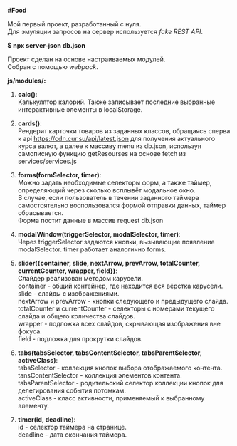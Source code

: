 <b>#Food</b>

Мой первый проект, разработанный с нуля.<br>
Для эмуляции запросов на сервер используется <i>fake REST API</i>.<br>

<b>$ npx server-json db.json</b>

Проект сделан на основе настраиваемых модулей.<br>
Собран с помощью <i>webpack</i>.

<b>js/modules/:</b>

1. <b>calc()</b>:<br>
Калькулятор калорий. Также записывает последние выбранные интерактивные элементы в localStorage.

2. <b>cards()</b>:<br>
Рендерит карточки товаров из заданных классов, обращаясь сперва к api https://cdn.cur.su/api/latest.json для получения актуального курса валют, а далее к массиву menu из db.json, используя самописную функцию getResourses на основе fetch из services/services.js

3. <b>forms(formSelector, timer)</b>:<br>
Можно задать необходимые селекторы форм, а также таймер, определяющий через сколько всплывёт модальное окно.<br>
В случае, если пользователь в течении заданного таймера самостоятельно воспользовался формой отправки данных, таймер сбрасывается.<br>
Форма постит данные в массив request db.json

4. <b>modalWindow(triggerSelector, modalSelector, timer)</b>:<br>
Через triggerSelector задаются кнопки, вызывающие появление modalSelector. timer работает аналогично forms.

5. <b>slider({container, slide, nextArrow, prevArrow, totalCounter, currentCounter, wrapper, field})</b>:<br>
Слайдер реализован методом карусели.<br>
container - общий контейнер, где находится вся вёрстка карусели.<br>
slide - слайды с изображениями.<br>
nextArrow и prevArrow - кнопки следующего и предыдущего слайда.<br>
totalCounter и currentCounter - селекторы с номерами текущего слайда и общего количества слайдов.<br>
wrapper - подложка всех слайдов, скрывающая изображения вне фокуса.<br>
field - подложка для прокрутки слайдов.<br>

6. <b>tabs(tabsSelector, tabsContentSelector, tabsParentSelector, activeClass)</b>:<br>
tabsSelector - коллекция кнопок выбора отображаемого контента.<br>
tansContentSelector - коллекция элементов контента.<br>
tabsParentSelector - родительский селектор коллекции кнопок для делегирования события потомкам.<br>
activeClass - класс активности, применяемый к выбранному элементу.<br>

7. <b>timer(id, deadline)</b>:<br>
id - селектор таймера на странице.<br>
deadline - дата окончания таймера.<br>
